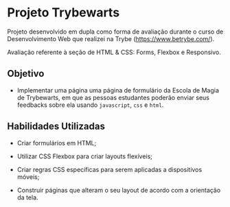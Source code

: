 # Projeto Trybewarts

Projeto desenvolvido em dupla como forma de avaliação durante o curso de Desenvolvimento Web que realizei na Trybe (https://www.betrybe.com/).

Avaliação referente à seção de HTML & CSS: Forms, Flexbox e Responsivo.

## Objetivo

- Implementar uma página uma página de formulário da Escola de Magia de Trybewarts, em que as pessoas estudantes poderão enviar seus feedbacks sobre ela usando `javascript`, `css` e `html`.

## Habilidades Utilizadas

- Criar formulários em HTML;

- Utilizar CSS Flexbox para criar layouts flexíveis;

- Criar regras CSS específicas para serem aplicadas a dispositivos móveis;

- Construir páginas que alteram o seu layout de acordo com a orientação da tela.

